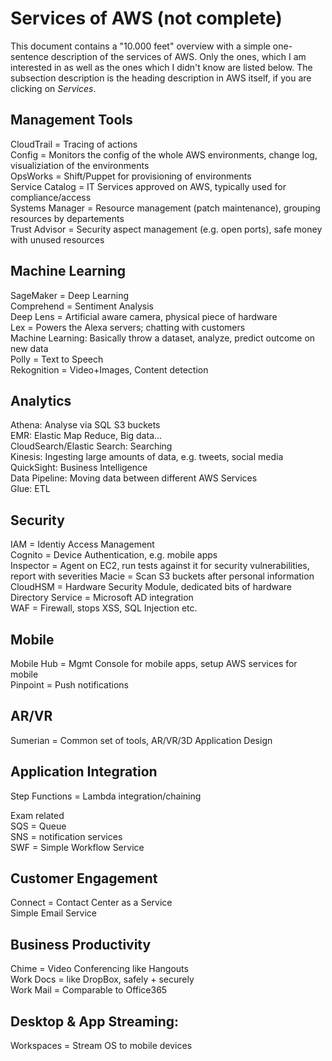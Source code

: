 # Services of AWS (not complete)
This document contains a "10.000 feet" overview with a simple one-sentence description of the services of AWS.
Only the ones, which I am interested in as well as the ones which I didn't know are listed below.
The subsection description is the heading description in AWS itself, if you are clicking on *Services*.

## Management Tools
CloudTrail = Tracing of actions  
Config = Monitors the config of the whole AWS environments, change log, visualiziation of the environments  
OpsWorks = Shift/Puppet for provisioning of environments  
Service Catalog = IT Services approved on AWS, typically used for compliance/access  
Systems Manager = Resource management (patch maintenance), grouping resources by departements  
Trust Advisor = Security aspect management (e.g. open ports), safe money with unused resources  

## Machine Learning
SageMaker = Deep Learning  
Comprehend = Sentiment Analysis  
Deep Lens = Artificial aware camera, physical piece of hardware  
Lex = Powers the Alexa servers; chatting with customers  
Machine Learning: Basically throw a dataset, analyze, predict outcome on new data  
Polly = Text to Speech  
Rekognition = Video+Images, Content detection  

## Analytics
Athena: Analyse via SQL S3 buckets  
EMR: Elastic Map Reduce, Big data...   
CloudSearch/Elastic Search: Searching   
Kinesis: Ingesting large amounts of data, e.g. tweets, social media  
QuickSight: Business Intelligence  
Data Pipeline: Moving data between different AWS Services  
Glue: ETL   

## Security
IAM = Identiy Access Management  
Cognito = Device Authentication, e.g. mobile apps  
Inspector = Agent on EC2, run tests against it for security vulnerabilities, report with severities 
Macie = Scan S3 buckets after personal information  
CloudHSM = Hardware Security Module, dedicated bits of hardware  
Directory Service = Microsoft AD integration  
WAF = Firewall, stops XSS, SQL Injection etc.  

## Mobile
Mobile Hub = Mgmt Console for mobile apps, setup AWS services for mobile  
Pinpoint = Push notifications  

## AR/VR
Sumerian = Common set of tools, AR/VR/3D Application Design  

## Application Integration
Step Functions = Lambda integration/chaining

Exam related  
SQS = Queue   
SNS = notification services  
SWF = Simple Workflow Service  

## Customer Engagement
Connect = Contact Center as a Service  
Simple Email Service  

## Business Productivity
Chime = Video Conferencing like Hangouts  
Work Docs = like DropBox, safely + securely  
Work Mail = Comparable to Office365  

## Desktop & App Streaming:
Workspaces = Stream OS to mobile devices  
